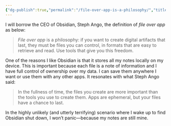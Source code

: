 ```yaml
---
{"dg-publish":true,"permalink":"/file-over-app-is-a-philosophy/","title":"file over app","tags":["obsidian"],"noteIcon":"1","created":"2025-02-03T18:43:09.892+11:00","updated":"2025-02-03T23:53:01.487+11:00"}
---
```


I will borrow the CEO of Obsidian, Steph Ango, the definition of *file over app* as below:
> *File over app* is a philosophy: if you want to create digital artifacts that last, they must be files you can control, in formats that are easy to retrieve and read. Use tools that give you this freedom. 

One of the reasons I like Obsidian is that it stores all my notes locally on my device. This is important because each file is a note of information and I have full control of ownership over my data. I can save them anywhere I want or use them with any other apps. It resonates with what Steph Ango said:
>In the fullness of time, the files you create are more important than the tools you use to create them. Apps are ephemeral, but your files have a chance to last.

In the highly unlikely (and utterly terrifying) scenario where I wake up to find Obsidian shut down, I won’t panic—because my notes are still mine. 


